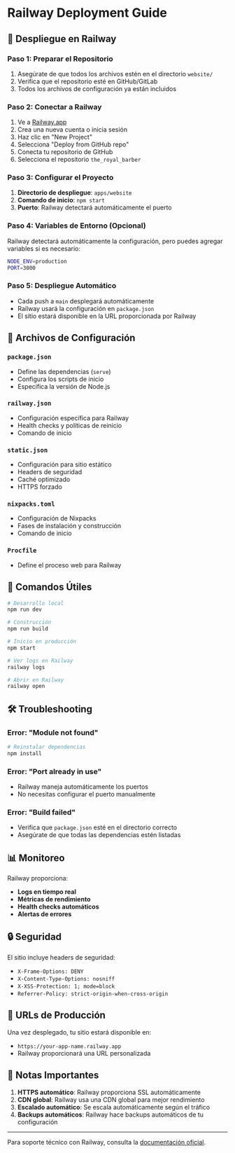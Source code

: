 # Railway Deployment Guide

## 🚀 Despliegue en Railway

### Paso 1: Preparar el Repositorio

1. Asegúrate de que todos los archivos estén en el directorio `website/`
2. Verifica que el repositorio esté en GitHub/GitLab
3. Todos los archivos de configuración ya están incluidos

### Paso 2: Conectar a Railway

1. Ve a [Railway.app](https://railway.app)
2. Crea una nueva cuenta o inicia sesión
3. Haz clic en "New Project"
4. Selecciona "Deploy from GitHub repo"
5. Conecta tu repositorio de GitHub
6. Selecciona el repositorio `the_royal_barber`

### Paso 3: Configurar el Proyecto

1. **Directorio de despliegue**: `apps/website`
2. **Comando de inicio**: `npm start`
3. **Puerto**: Railway detectará automáticamente el puerto

### Paso 4: Variables de Entorno (Opcional)

Railway detectará automáticamente la configuración, pero puedes agregar variables si es necesario:

```bash
NODE_ENV=production
PORT=3000
```

### Paso 5: Despliegue Automático

- Cada push a `main` desplegará automáticamente
- Railway usará la configuración en `package.json`
- El sitio estará disponible en la URL proporcionada por Railway

## 📁 Archivos de Configuración

### `package.json`
- Define las dependencias (`serve`)
- Configura los scripts de inicio
- Especifica la versión de Node.js

### `railway.json`
- Configuración específica para Railway
- Health checks y políticas de reinicio
- Comando de inicio

### `static.json`
- Configuración para sitio estático
- Headers de seguridad
- Caché optimizado
- HTTPS forzado

### `nixpacks.toml`
- Configuración de Nixpacks
- Fases de instalación y construcción
- Comando de inicio

### `Procfile`
- Define el proceso web para Railway

## 🔧 Comandos Útiles

```bash
# Desarrollo local
npm run dev

# Construcción
npm run build

# Inicio en producción
npm start

# Ver logs en Railway
railway logs

# Abrir en Railway
railway open
```

## 🛠️ Troubleshooting

### Error: "Module not found"
```bash
# Reinstalar dependencias
npm install
```

### Error: "Port already in use"
- Railway maneja automáticamente los puertos
- No necesitas configurar el puerto manualmente

### Error: "Build failed"
- Verifica que `package.json` esté en el directorio correcto
- Asegúrate de que todas las dependencias estén listadas

## 📊 Monitoreo

Railway proporciona:
- **Logs en tiempo real**
- **Métricas de rendimiento**
- **Health checks automáticos**
- **Alertas de errores**

## 🔒 Seguridad

El sitio incluye headers de seguridad:
- `X-Frame-Options: DENY`
- `X-Content-Type-Options: nosniff`
- `X-XSS-Protection: 1; mode=block`
- `Referrer-Policy: strict-origin-when-cross-origin`

## 🚀 URLs de Producción

Una vez desplegado, tu sitio estará disponible en:
- `https://your-app-name.railway.app`
- Railway proporcionará una URL personalizada

## 📝 Notas Importantes

1. **HTTPS automático**: Railway proporciona SSL automáticamente
2. **CDN global**: Railway usa una CDN global para mejor rendimiento
3. **Escalado automático**: Se escala automáticamente según el tráfico
4. **Backups automáticos**: Railway hace backups automáticos de tu configuración

---

Para soporte técnico con Railway, consulta la [documentación oficial](https://docs.railway.app). 
